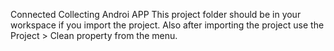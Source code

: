 Connected Collecting Androi APP
This project folder should be in your workspace if you import the project. Also after importing the project use the Project > Clean property from the menu.
